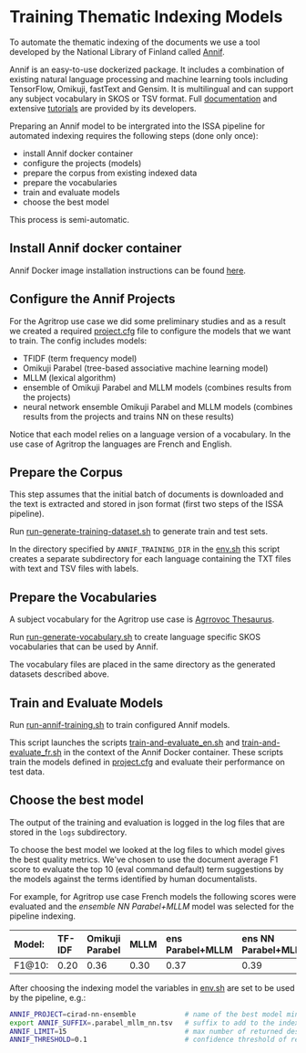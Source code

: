 
# Training Thematic Indexing Models

To automate the thematic indexing of the documents we use a tool developed by the National Library of Finland called [Annif](https://annif.org/).

Annif is an easy-to-use dockerized package. It includes a combination of existing natural language processing and machine learning tools including TensorFlow, Omikuji, fastText and Gensim. It is multilingual and can support any subject vocabulary in SKOS or TSV format. Full [documentation](https://github.com/NatLibFi/Annif/wiki)  and extensive  [tutorials](https://github.com/NatLibFi/Annif-tutorial) are provided by its developers.

Preparing an Annif model to be intergrated into the ISSA pipeline for automated indexing requires the following steps (done only once):

- install Annif docker container
- configure the projects (models)
- prepare the corpus from existing indexed data
- prepare the vocabularies
- train and evaluate models
- choose the best model

This process is semi-automatic.

## Install Annif docker container

Annif Docker image installation instructions can be found [here](https://github.com/issa-project/issa-pipeline/tree/main/environment/container#annif).

## Configure the Annif Projects

For the Agritrop use case we did some preliminary studies and as a result we created a required [project.cfg](./projects.cfg) file to configure the models that we want to train. The config includes models:

- TFIDF (term frequency model)
- Omikuji Parabel  (tree-based associative machine learning model)
- MLLM  (lexical algorithm)
- ensemble of Omikuji Parabel and MLLM models (combines results from the projects)
- neural network ensemble Omikuji Parabel and MLLM models (combines results from the projects and trains NN on these results)

Notice that each model relies on a language version of a vocabulary. In the use case of Agritrop the languages are French and English.

## Prepare the Corpus

This step assumes that the initial batch of documents is downloaded and the text is extracted and stored in json format (first two steps of the ISSA pipeline).

Run [run-generate-training-dataset.sh](./run-generate-training-dataset.sh) to generate train and test sets.

In the directory specified by `ANNIF_TRAINING_DIR` in the [env.sh](../env.sh) this script creates a separate subdirectory for each language containing the TXT files with text and TSV files with labels.

## Prepare the Vocabularies

A subject vocabulary for the Agritrop use case is [Agrrovoc Thesaurus](https://data.apps.fao.org/catalog/organization/about/agrovoc).

Run [run-generate-vocabulary.sh](./run-generate-vocabularies.sh) to create language specific SKOS vocabularies that can be used by Annif.

The vocabulary files are placed in the same directory as the generated datasets described above.

## Train and Evaluate Models

Run [run-annif-training.sh](./run-annif-training.sh) to train configured Annif models.

This script launches the scripts [train-and-evaluate_en.sh](./train-and-evaluate_en.sh) and [train-and-evaluate_fr.sh](./train-and-evaluate_fr.sh) in the context of the Annif Docker container. These scripts train the models defined in [project.cfg](./projects.cfg) and evaluate their performance on test data.

## Choose the best model

The output of the training and evaluation is logged in the log files that are stored in the `logs` subdirectory.

To choose the best model we looked at the log files to which model gives the best quality metrics. We've chosen to use the document average F1 score to evaluate the top 10 (eval command default) term suggestions by the models against the terms identified by human documentalists.

For example, for Agritrop use case French models the following scores were evaluated and the _ensemble NN Parabel+MLLM_ model was selected for the pipeline indexing.

| Model: | TF-IDF |Omikuji Parabel| MLLM | ens Parabel+MLLM | ens NN Parabel+MLLM
|:------ |:-------|:--------------|:-----|:-----------------|:-----------------|
| F1@10: | 0.20   | 0.36          | 0.30 | 0.37             | 0.39             |

After choosing the indexing model the variables in [env.sh](..\env.sh) are set to be used by the pipeline, e.g.:

```bash
ANNIF_PROJECT=cirad-nn-ensemble            # name of the best model minus language suffix
export ANNIF_SUFFIX=.parabel_mllm_nn.tsv   # suffix to add to the indexing output file 
ANNIF_LIMIT=15                             # max number of returned descriptors
ANNIF_THRESHOLD=0.1                        # confidence threshold of returned descriptors
```
